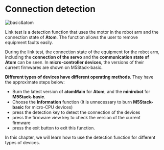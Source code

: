 # Connection detection

![basic&atom](../../../resourse/4-BasicApplication/4.2/4.2.4/4.2.4-basic&atom.png)

Link test is a detection function that uses the motor in the robot arm and the connection state of **Atom**. The function allows the user to remove equipment faults easily.

During the link test, the connection state of the equipment for the robot arm, including the **connection of the servo** and the **communication state of Atom** can be seen. In **micro-controller devices**, the versions of their current firmwares are shown on M5Stack-basic.

**Different types of devices have different operating methods**. They have the approximate steps below: 
- Burn the latest version of **atomMain** for **Atom**, and the **minirobot** for **M5Stack-basic.** 
- Choose the **Information** function (It is unnecessary to burn **M5Stack-basic** for micro-CPU devices)
- press the detection key to detect the connection of the devices
- press the firmware view key to check the version of the current firmware
- press the exit button to exit this function.

In this chapter, we will learn how to use the detection function for
different types of devices.
